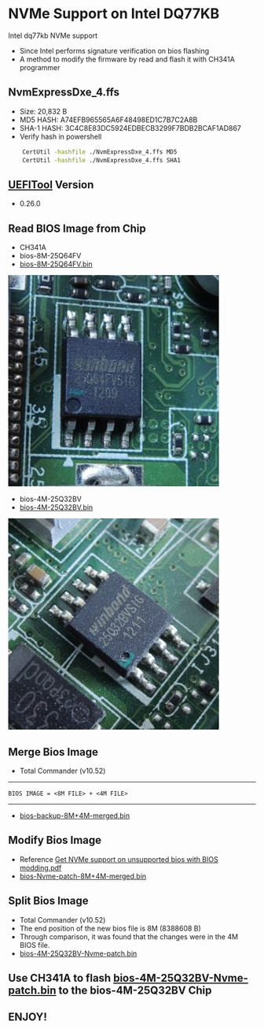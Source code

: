 # NVMe Support on Intel DQ77KB

 Intel dq77kb NVMe support

 - Since Intel performs signature verification on bios flashing
 - A method to modify the firmware by read and flash it with CH341A programmer

## NvmExpressDxe_4.ffs

 - Size: 20,832 B
 - MD5 HASH: A74EFB965565A6F48498ED1C7B7C2A8B
 - SHA-1 HASH: 3C4C8E83DC5924EDBECB3299F7BDB2BCAF1AD867
 - Verify hash in powershell

```sh
    CertUtil -hashfile ./NvmExpressDxe_4.ffs MD5
    CertUtil -hashfile ./NvmExpressDxe_4.ffs SHA1
```

## [UEFITool](UEFITool.exe) Version

 - 0.26.0

## Read BIOS Image from Chip

 - CH341A
 - bios-8M-25Q64FV
 - [bios-8M-25Q64FV.bin](bios-8M-25Q64FV.bin)

![bios-8M-25Q64FV.png](readme%2Fbios-8M-25Q64FV.png)

 - bios-4M-25Q32BV
 - [bios-4M-25Q32BV.bin](bios-4M-25Q32BV.bin)

![bios-4M-25Q32BV.png](readme%2Fbios-4M-25Q32BV.png)

## Merge Bios Image

 - Total Commander (v10.52)

------------------------

    BIOS IMAGE = <8M FILE> + <4M FILE>

------------------------

 - [bios-backup-8M+4M-merged.bin](bios-backup-8M%2B4M-merged.bin)

## Modify Bios Image

 - Reference [Get NVMe support on unsupported bios with BIOS modding.pdf](readme%2FGet%20NVMe%20support%20on%20unsupported%20bios%20with%20BIOS%20modding.pdf)
 - [bios-Nvme-patch-8M+4M-merged.bin](bios-Nvme-patch-8M%2B4M-merged.bin)

## Split Bios Image

 - Total Commander (v10.52)
 - The end position of the new bios file is 8M (8388608 B)
 - Through comparison, it was found that the changes were in the 4M BIOS file.
 - [bios-4M-25Q32BV-Nvme-patch.bin](bios-4M-25Q32BV-Nvme-patch.bin)

## Use CH341A to flash [bios-4M-25Q32BV-Nvme-patch.bin](bios-4M-25Q32BV-Nvme-patch.bin) to the bios-4M-25Q32BV Chip

## ENJOY!
